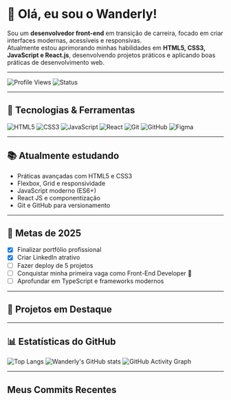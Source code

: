 # 👋 Olá, eu sou o Wanderly!

Sou um **desenvolvedor front-end** em transição de carreira, focado em criar interfaces modernas, acessíveis e responsivas.  
Atualmente estou aprimorando minhas habilidades em **HTML5, CSS3, JavaScript e React.js**, desenvolvendo projetos práticos e aplicando boas práticas de desenvolvimento web.

---

![Profile Views](https://komarev.com/ghpvc/?username=wanderlywrs&color=blue)
![Status](https://img.shields.io/badge/Dev-Focused-blue)

---

## 🚀 Tecnologias & Ferramentas

![HTML5](https://img.shields.io/badge/HTML5-%23E34F26.svg?style=for-the-badge&logo=html5&logoColor=white)
![CSS3](https://img.shields.io/badge/CSS3-%231572B6.svg?style=for-the-badge&logo=css3&logoColor=white)
![JavaScript](https://img.shields.io/badge/JavaScript-%23F7DF1E.svg?style=for-the-badge&logo=javascript&logoColor=black)
![React](https://img.shields.io/badge/React-%2320232a.svg?style=for-the-badge&logo=react&logoColor=%2361DAFB)
![Git](https://img.shields.io/badge/Git-%23F05033.svg?style=for-the-badge&logo=git&logoColor=white)
![GitHub](https://img.shields.io/badge/GitHub-%23121011.svg?style=for-the-badge&logo=github&logoColor=white)
![Figma](https://img.shields.io/badge/Figma-%23F24E1E.svg?style=for-the-badge&logo=figma&logoColor=white)

---

## 📚 Atualmente estudando

- Práticas avançadas com HTML5 e CSS3
- Flexbox, Grid e responsividade
- JavaScript moderno (ES6+)
- React JS e componentização
- Git e GitHub para versionamento

---

## 🎯 Metas de 2025

- [x] Finalizar portfólio profissional
- [x] Criar LinkedIn atrativo
- [ ] Fazer deploy de 5 projetos
- [ ] Conquistar minha primeira vaga como Front-End Developer 🚀
- [ ] Aprofundar em TypeScript e frameworks modernos

---

## 📌 Projetos em Destaque

---

## 📊 Estatísticas do GitHub

![Top Langs](https://github-readme-stats.vercel.app/api/top-langs/?username=wanderlywrs&layout=compact&theme=radical)
![Wanderly's GitHub stats](https://github-readme-stats.vercel.app/api?username=wanderlywrs&show_icons=true&theme=radical)
![GitHub Activity Graph](https://github-readme-activity-graph.vercel.app/graph?username=wanderlywrs&theme=radical)

---

##  Meus Commits Recentes

